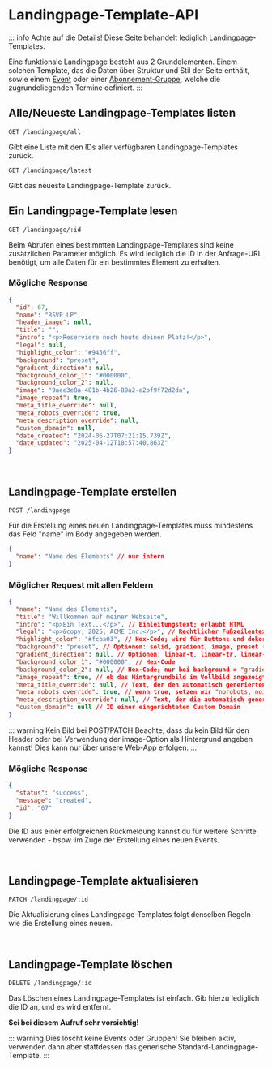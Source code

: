 # Landingpage-Template-API

::: info Achte auf die Details!
Diese Seite behandelt lediglich Landingpage-Templates.

Eine funktionale Landingpage besteht aus 2 Grundelementen. Einem solchen Template, das die Daten über Struktur und Stil der Seite enthält, sowie einem [Event](/de/api/events.html) oder einer [Abonnement-Gruppe](/de/api/groups.html), welche die zugrundeliegenden Termine definiert.
:::

## Alle/Neueste Landingpage-Templates listen

```
GET /landingpage/all
```

Gibt eine Liste mit den IDs aller verfügbaren Landingpage-Templates zurück.

```
GET /landingpage/latest
```

Gibt das neueste Landingpage-Template zurück.

## Ein Landingpage-Template lesen

```
GET /landingpage/:id
```

Beim Abrufen eines bestimmten Landingpage-Templates sind keine zusätzlichen Parameter möglich. Es wird lediglich die ID in der Anfrage-URL benötigt, um alle Daten für ein bestimmtes Element zu erhalten.

### Mögliche Response

```json
{
  "id": 67,
  "name": "RSVP LP",
  "header_image": null,
  "title": "",
  "intro": "<p>Reserviere noch heute deinen Platz!</p>",
  "legal": null,
  "highlight_color": "#9456ff",
  "background": "preset",
  "gradient_direction": null,
  "background_color_1": "#000000",
  "background_color_2": null,
  "image": "9aee3e8a-481b-4b26-89a2-e2bf9f72d2da",
  "image_repeat": true,
  "meta_title_override": null,
  "meta_robots_override": true,
  "meta_description_override": null,
  "custom_domain": null,
  "date_created": "2024-06-27T07:21:15.739Z",
  "date_updated": "2025-04-12T18:57:40.863Z"
}
```

<br />

## Landingpage-Template erstellen

```
POST /landingpage
```

Für die Erstellung eines neuen Landingpage-Templates muss mindestens das Feld "name" im Body angegeben werden.

```json
{
  "name": "Name des Elements" // nur intern
}
```

### Möglicher Request mit allen Feldern

```json
{
  "name": "Name des Elements",
  "title": "Willkommen auf meiner Webseite",
  "intro": "<p>Ein Text...</p>", // Einleitungstext; erlaubt HTML
  "legal": "<p>&copy; 2025, ACME Inc.</p>", // Rechtlicher Fußzeilentext; erlaubt HTML
  "highlight_color": "#fcba03", // Hex-Code; wird für Buttons und dekorative Elemente verwendet
  "background": "preset", // Optionen: solid, gradient, image, preset (wie image, aber mit einer Datei aus unserer Bibliothek)
  "gradient_direction": null, // Optionen: linear-t, linear-tr, linear-r, linear-br, radial; nur bei background = "gradient"
  "background_color_1": "#000000", // Hex-Code
  "background_color_2": null, // Hex-Code; nur bei background = "gradient"
  "image_repeat": true, // ob das Hintergrundbild im Vollbild angezeigt oder wiederholt werden soll
  "meta_title_override": null, // Text, der den automatisch generierten Meta-Titel überschreibt
  "meta_robots_override": true, // wenn true, setzen wir "norobots, noindex"
  "meta_description_override": null, // Text, der die automatisch generierte Meta-Beschreibung überschreibt
  "custom_domain": null // ID einer eingerichteten Custom Domain
}
```

::: warning Kein Bild bei POST/PATCH
Beachte, dass du kein Bild für den Header oder bei Verwendung der image-Option als Hintergrund angeben kannst!
Dies kann nur über unsere Web-App erfolgen.
:::

### Mögliche Response

```json
{
  "status": "success",
  "message": "created",
  "id": "67"
}
```

Die ID aus einer erfolgreichen Rückmeldung kannst du für weitere Schritte verwenden - bspw. im Zuge der Erstellung eines neuen Events.

<br />

## Landingpage-Template aktualisieren

```
PATCH /landingpage/:id
```

Die Aktualisierung eines Landingpage-Templates folgt denselben Regeln wie die Erstellung eines neuen.

<br />

## Landingpage-Template löschen

```
DELETE /landingpage/:id
```

Das Löschen eines Landingpage-Templates ist einfach. Gib hierzu lediglich die ID an, und es wird entfernt.

**Sei bei diesem Aufruf sehr vorsichtig!**

::: warning Dies löscht keine Events oder Gruppen!
Sie bleiben aktiv, verwenden dann aber stattdessen das generische Standard-Landingpage-Template.
:::
